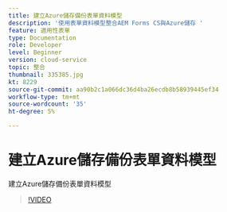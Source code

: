 ```yaml
---
title: 建立Azure儲存備份表單資料模型
description: '使用表單資料模型整合AEM Forms CS與Azure儲存 '
feature: 適用性表單
type: Documentation
role: Developer
level: Beginner
version: cloud-service
topic: 整合
thumbnail: 335385.jpg
kt: 8229
source-git-commit: aa90b2c1a066dc36d4ba26ecdb8b58939445ef34
workflow-type: tm+mt
source-wordcount: '35'
ht-degree: 5%

---
```


# 建立Azure儲存備份表單資料模型

建立Azure儲存備份表單資料模型

>[!VIDEO](https://video.tv.adobe.com/v/335385/?quality=12&learn=on)

